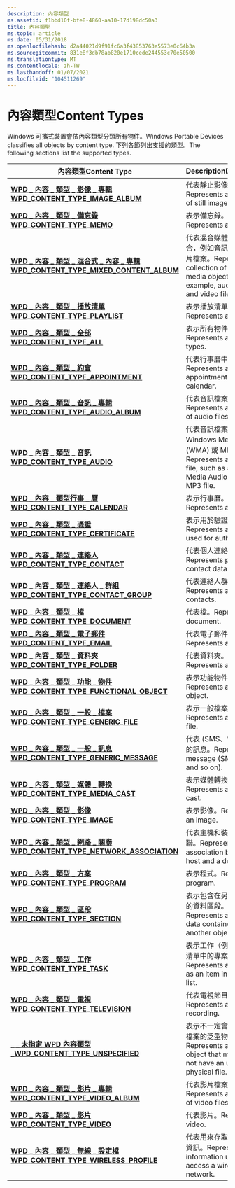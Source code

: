 ```yaml
---
description: 內容類型
ms.assetid: f1bbd10f-bfe8-4860-aa10-17d198dc50a3
title: 內容類型
ms.topic: article
ms.date: 05/31/2018
ms.openlocfilehash: d2a44021d9f91fc6a3f43853763e5573e0c64b3a
ms.sourcegitcommit: 831e8f3db78ab820e1710cede244553c70e50500
ms.translationtype: MT
ms.contentlocale: zh-TW
ms.lasthandoff: 01/07/2021
ms.locfileid: "104511269"
---
```

# <a name="content-types"></a><span data-ttu-id="c1f79-103">內容類型</span><span class="sxs-lookup"><span data-stu-id="c1f79-103">Content Types</span></span>

<span data-ttu-id="c1f79-104">Windows 可攜式裝置會依內容類型分類所有物件。</span><span class="sxs-lookup"><span data-stu-id="c1f79-104">Windows Portable Devices classifies all objects by content type.</span></span> <span data-ttu-id="c1f79-105">下列各節列出支援的類型。</span><span class="sxs-lookup"><span data-stu-id="c1f79-105">The following sections list the supported types.</span></span>



| <span data-ttu-id="c1f79-106">內容類型</span><span class="sxs-lookup"><span data-stu-id="c1f79-106">Content Type</span></span>                                                                              | <span data-ttu-id="c1f79-107">Description</span><span class="sxs-lookup"><span data-stu-id="c1f79-107">Description</span></span>                                                                                 |
|-------------------------------------------------------------------------------------------|---------------------------------------------------------------------------------------------|
| [<span data-ttu-id="c1f79-108">**WPD \_ 內容 \_ 類型 \_ 影像 \_ 專輯**</span><span class="sxs-lookup"><span data-stu-id="c1f79-108">**WPD\_CONTENT\_TYPE\_IMAGE\_ALBUM**</span></span>](wpd-content-type-image-album.md)                  | <span data-ttu-id="c1f79-109">代表靜止影像的集合。</span><span class="sxs-lookup"><span data-stu-id="c1f79-109">Represents a collection of still images.</span></span>                                                    |
| [<span data-ttu-id="c1f79-110">**WPD \_ 內容 \_ 類型 \_ 備忘錄**</span><span class="sxs-lookup"><span data-stu-id="c1f79-110">**WPD\_CONTENT\_TYPE\_MEMO**</span></span>](wpd-content-type-memo.md)                                 | <span data-ttu-id="c1f79-111">表示備忘錄。</span><span class="sxs-lookup"><span data-stu-id="c1f79-111">Represents a memo.</span></span>                                                                          |
| [<span data-ttu-id="c1f79-112">**WPD \_ 內容 \_ 類型 \_ 混合式 \_ 內容 \_ 專輯**</span><span class="sxs-lookup"><span data-stu-id="c1f79-112">**WPD\_CONTENT\_TYPE\_MIXED\_CONTENT\_ALBUM**</span></span>](wpd-content-type-mixed-content-album.md) | <span data-ttu-id="c1f79-113">代表混合媒體物件的集合，例如音訊、影像和影片檔案。</span><span class="sxs-lookup"><span data-stu-id="c1f79-113">Represents a collection of mixed media objects, for example, audio, image, and video files.</span></span> |
| [<span data-ttu-id="c1f79-114">**WPD \_ 內容 \_ 類型 \_ 播放清單**</span><span class="sxs-lookup"><span data-stu-id="c1f79-114">**WPD\_CONTENT\_TYPE\_PLAYLIST**</span></span>](wpd-content-type-playlist.md)                         | <span data-ttu-id="c1f79-115">表示播放清單。</span><span class="sxs-lookup"><span data-stu-id="c1f79-115">Represents a playlist.</span></span>                                                                      |
| [<span data-ttu-id="c1f79-116">**WPD \_ 內容 \_ 類型 \_ 全部**</span><span class="sxs-lookup"><span data-stu-id="c1f79-116">**WPD\_CONTENT\_TYPE\_ALL**</span></span>](wpd-content-type-all.md)                                   | <span data-ttu-id="c1f79-117">表示所有物件類型。</span><span class="sxs-lookup"><span data-stu-id="c1f79-117">Represents all object types.</span></span>                                                                |
| [<span data-ttu-id="c1f79-118">**WPD \_ 內容 \_ 類型 \_ 約會**</span><span class="sxs-lookup"><span data-stu-id="c1f79-118">**WPD\_CONTENT\_TYPE\_APPOINTMENT**</span></span>](wpd-content-type-appointment.md)                   | <span data-ttu-id="c1f79-119">代表行事曆中的約會。</span><span class="sxs-lookup"><span data-stu-id="c1f79-119">Represents an appointment in a calendar.</span></span>                                                    |
| [<span data-ttu-id="c1f79-120">**WPD \_ 內容 \_ 類型 \_ 音訊 \_ 專輯**</span><span class="sxs-lookup"><span data-stu-id="c1f79-120">**WPD\_CONTENT\_TYPE\_AUDIO\_ALBUM**</span></span>](wpd-content-type-audio-album.md)                  | <span data-ttu-id="c1f79-121">代表音訊檔案的集合。</span><span class="sxs-lookup"><span data-stu-id="c1f79-121">Represents a collection of audio files.</span></span>                                                     |
| [<span data-ttu-id="c1f79-122">**WPD \_ 內容 \_ 類型 \_ 音訊**</span><span class="sxs-lookup"><span data-stu-id="c1f79-122">**WPD\_CONTENT\_TYPE\_AUDIO**</span></span>](wpd-content-type-audio.md)                               | <span data-ttu-id="c1f79-123">代表音訊檔案，例如 Windows Media 音訊 (WMA) 或 MP3 檔案。</span><span class="sxs-lookup"><span data-stu-id="c1f79-123">Represents an audio file, such as a Windows Media Audio (WMA) or MP3 file.</span></span>                  |
| [<span data-ttu-id="c1f79-124">**WPD \_ 內容 \_ 類型行事 \_ 曆**</span><span class="sxs-lookup"><span data-stu-id="c1f79-124">**WPD\_CONTENT\_TYPE\_CALENDAR**</span></span>](wpd-content-type-calendar.md)                         | <span data-ttu-id="c1f79-125">表示行事曆。</span><span class="sxs-lookup"><span data-stu-id="c1f79-125">Represents a calendar.</span></span>                                                                      |
| [<span data-ttu-id="c1f79-126">**WPD \_ 內容 \_ 類型 \_ 憑證**</span><span class="sxs-lookup"><span data-stu-id="c1f79-126">**WPD\_CONTENT\_TYPE\_CERTIFICATE**</span></span>](wpd-content-type-certificate.md)                   | <span data-ttu-id="c1f79-127">表示用於驗證的憑證。</span><span class="sxs-lookup"><span data-stu-id="c1f79-127">Represents a certificate used for authentication.</span></span>                                           |
| [<span data-ttu-id="c1f79-128">**WPD \_ 內容 \_ 類型 \_ 連絡人**</span><span class="sxs-lookup"><span data-stu-id="c1f79-128">**WPD\_CONTENT\_TYPE\_CONTACT**</span></span>](wpd-content-type-contact.md)                           | <span data-ttu-id="c1f79-129">代表個人連絡人資料。</span><span class="sxs-lookup"><span data-stu-id="c1f79-129">Represents personal contact data.</span></span>                                                           |
| [<span data-ttu-id="c1f79-130">**WPD \_ 內容 \_ 類型 \_ 連絡人 \_ 群組**</span><span class="sxs-lookup"><span data-stu-id="c1f79-130">**WPD\_CONTENT\_TYPE\_CONTACT\_GROUP**</span></span>](wpd-content-type-contact-group.md)              | <span data-ttu-id="c1f79-131">代表連絡人群組。</span><span class="sxs-lookup"><span data-stu-id="c1f79-131">Represents a group of contacts.</span></span>                                                             |
| [<span data-ttu-id="c1f79-132">**WPD \_ 內容 \_ 類型 \_ 檔**</span><span class="sxs-lookup"><span data-stu-id="c1f79-132">**WPD\_CONTENT\_TYPE\_DOCUMENT**</span></span>](wpd-content-type-document.md)                         | <span data-ttu-id="c1f79-133">代表檔。</span><span class="sxs-lookup"><span data-stu-id="c1f79-133">Represents a document.</span></span>                                                                      |
| [<span data-ttu-id="c1f79-134">**WPD \_ 內容 \_ 類型 \_ 電子郵件**</span><span class="sxs-lookup"><span data-stu-id="c1f79-134">**WPD\_CONTENT\_TYPE\_EMAIL**</span></span>](wpd-content-type-email.md)                               | <span data-ttu-id="c1f79-135">代表電子郵件。</span><span class="sxs-lookup"><span data-stu-id="c1f79-135">Represents an e-mail.</span></span>                                                                       |
| [<span data-ttu-id="c1f79-136">**WPD \_ 內容 \_ 類型 \_ 資料夾**</span><span class="sxs-lookup"><span data-stu-id="c1f79-136">**WPD\_CONTENT\_TYPE\_FOLDER**</span></span>](wpd-content-type-folder.md)                             | <span data-ttu-id="c1f79-137">代表資料夾。</span><span class="sxs-lookup"><span data-stu-id="c1f79-137">Represents a folder.</span></span>                                                                        |
| [<span data-ttu-id="c1f79-138">**WPD \_ 內容 \_ 類型 \_ 功能 \_ 物件**</span><span class="sxs-lookup"><span data-stu-id="c1f79-138">**WPD\_CONTENT\_TYPE\_FUNCTIONAL\_OBJECT**</span></span>](wpd-content-type-functional-object.md)      | <span data-ttu-id="c1f79-139">表示功能物件。</span><span class="sxs-lookup"><span data-stu-id="c1f79-139">Represents a functional object.</span></span>                                                             |
| [<span data-ttu-id="c1f79-140">**WPD \_ 內容 \_ 類型 \_ 一般 \_ 檔案**</span><span class="sxs-lookup"><span data-stu-id="c1f79-140">**WPD\_CONTENT\_TYPE\_GENERIC\_FILE**</span></span>](wpd-content-type-generic-file.md)                | <span data-ttu-id="c1f79-141">表示一般檔案。</span><span class="sxs-lookup"><span data-stu-id="c1f79-141">Represents a generic file.</span></span>                                                                  |
| [<span data-ttu-id="c1f79-142">**WPD \_ 內容 \_ 類型 \_ 一般 \_ 訊息**</span><span class="sxs-lookup"><span data-stu-id="c1f79-142">**WPD\_CONTENT\_TYPE\_GENERIC\_MESSAGE**</span></span>](wpd-content-type-generic-message.md)          | <span data-ttu-id="c1f79-143">代表 (SMS、電子郵件等) 的訊息。</span><span class="sxs-lookup"><span data-stu-id="c1f79-143">Represents a message (SMS, e-mail, and so on).</span></span>                                              |
| [<span data-ttu-id="c1f79-144">**WPD \_ 內容 \_ 類型 \_ 媒體 \_ 轉換**</span><span class="sxs-lookup"><span data-stu-id="c1f79-144">**WPD\_CONTENT\_TYPE\_MEDIA\_CAST**</span></span>](wpd-content-type-media-cast.md)                    | <span data-ttu-id="c1f79-145">表示媒體轉換。</span><span class="sxs-lookup"><span data-stu-id="c1f79-145">Represents a media cast.</span></span>                                                                    |
| [<span data-ttu-id="c1f79-146">**WPD \_ 內容 \_ 類型 \_ 影像**</span><span class="sxs-lookup"><span data-stu-id="c1f79-146">**WPD\_CONTENT\_TYPE\_IMAGE**</span></span>](wpd-content-type-image.md)                               | <span data-ttu-id="c1f79-147">表示影像。</span><span class="sxs-lookup"><span data-stu-id="c1f79-147">Represents an image.</span></span>                                                                        |
| [<span data-ttu-id="c1f79-148">**WPD \_ 內容 \_ 類型 \_ 網路 \_ 關聯**</span><span class="sxs-lookup"><span data-stu-id="c1f79-148">**WPD\_CONTENT\_TYPE\_NETWORK\_ASSOCIATION**</span></span>](wpd-content-type-network-association.md)  | <span data-ttu-id="c1f79-149">代表主機和裝置之間的關聯。</span><span class="sxs-lookup"><span data-stu-id="c1f79-149">Represents an association between a host and a device.</span></span>                                      |
| [<span data-ttu-id="c1f79-150">**WPD \_ 內容 \_ 類型 \_ 方案**</span><span class="sxs-lookup"><span data-stu-id="c1f79-150">**WPD\_CONTENT\_TYPE\_PROGRAM**</span></span>](wpd-content-type-program.md)                           | <span data-ttu-id="c1f79-151">表示程式。</span><span class="sxs-lookup"><span data-stu-id="c1f79-151">Represents a program.</span></span>                                                                       |
| [<span data-ttu-id="c1f79-152">**WPD \_ 內容 \_ 類型 \_ 區段**</span><span class="sxs-lookup"><span data-stu-id="c1f79-152">**WPD\_CONTENT\_TYPE\_SECTION**</span></span>](wpd-content-type-section.md)                           | <span data-ttu-id="c1f79-153">表示包含在另一個物件中的資料區段。</span><span class="sxs-lookup"><span data-stu-id="c1f79-153">Represents a section of data contained in another object.</span></span>                                   |
| [<span data-ttu-id="c1f79-154">**WPD \_ 內容 \_ 類型 \_ 工作**</span><span class="sxs-lookup"><span data-stu-id="c1f79-154">**WPD\_CONTENT\_TYPE\_TASK**</span></span>](wpd-content-type-task.md)                                 | <span data-ttu-id="c1f79-155">表示工作（例如待辦事項清單中的專案）。</span><span class="sxs-lookup"><span data-stu-id="c1f79-155">Represents a task, such as an item in a to-do list.</span></span>                                         |
| [<span data-ttu-id="c1f79-156">**WPD \_ 內容 \_ 類型 \_ 電視**</span><span class="sxs-lookup"><span data-stu-id="c1f79-156">**WPD\_CONTENT\_TYPE\_TELEVISION**</span></span>](wpd-content-type-television.md)                     | <span data-ttu-id="c1f79-157">代表電視節目。</span><span class="sxs-lookup"><span data-stu-id="c1f79-157">Represents a television recording.</span></span>                                                          |
| [<span data-ttu-id="c1f79-158">**\_ \_ 未指定 WPD 內容類型 \_**</span><span class="sxs-lookup"><span data-stu-id="c1f79-158">**WPD\_CONTENT\_TYPE\_UNSPECIFIED**</span></span>](wpd-content-type-unspecified.md)                   | <span data-ttu-id="c1f79-159">表示不一定會有基礎實體檔案的泛型物件。</span><span class="sxs-lookup"><span data-stu-id="c1f79-159">Represents a generic object that may or may not have an underlying physical file.</span></span>           |
| [<span data-ttu-id="c1f79-160">**WPD \_ 內容 \_ 類型 \_ 影片 \_ 專輯**</span><span class="sxs-lookup"><span data-stu-id="c1f79-160">**WPD\_CONTENT\_TYPE\_VIDEO\_ALBUM**</span></span>](wpd-content-type-video-album.md)                  | <span data-ttu-id="c1f79-161">代表影片檔案的集合。</span><span class="sxs-lookup"><span data-stu-id="c1f79-161">Represents a collection of video files.</span></span>                                                     |
| [<span data-ttu-id="c1f79-162">**WPD \_ 內容 \_ 類型 \_ 影片**</span><span class="sxs-lookup"><span data-stu-id="c1f79-162">**WPD\_CONTENT\_TYPE\_VIDEO**</span></span>](wpd-content-type-video.md)                               | <span data-ttu-id="c1f79-163">代表影片。</span><span class="sxs-lookup"><span data-stu-id="c1f79-163">Represents a video.</span></span>                                                                         |
| [<span data-ttu-id="c1f79-164">**WPD \_ 內容 \_ 類型 \_ 無線 \_ 設定檔**</span><span class="sxs-lookup"><span data-stu-id="c1f79-164">**WPD\_CONTENT\_TYPE\_WIRELESS\_PROFILE**</span></span>](wpd-content-type-wireless-profile.md)        | <span data-ttu-id="c1f79-165">代表用來存取無線網路的資訊。</span><span class="sxs-lookup"><span data-stu-id="c1f79-165">Represents information used to access a wireless network.</span></span>                                   |



 

 

 



